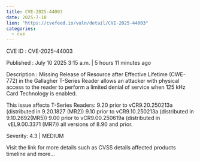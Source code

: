 ```yaml
--- 
title: CVE-2025-44003
date: 2025-7-10
lien: "https://cvefeed.io/vuln/detail/CVE-2025-44003"
categories:
  - cve
---
```


CVE ID : CVE-2025-44003

Published :  July 10
2025
3:15 a.m. | 5 hours
11 minutes ago

Description : Missing Release of Resource after Effective Lifetime (CWE-772) in the Gallagher T-Series Reader allows an attacker with physical access to the reader to perform a limited denial of service when 125 kHz Card Technology is enabled.

This issue affects T-Series Readers: 9.20 prior to vCR9.20.250213a (distributed in 9.20.1827 (MR2))
9.10 prior to vCR9.10.250213a (distributed in 9.10.2692(MR5))
9.00 prior to vCR9.00.250619a (distributed in  vEL9.00.3371 (MR7))
all versions of 8.90 and prior.

Severity: 4.3 | MEDIUM

Visit the link for more details
such as CVSS details
affected products
timeline
and more...
